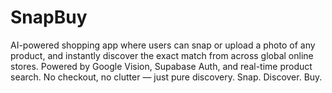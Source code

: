 # SnapBuy
AI-powered shopping app where users can snap or upload a photo of any product, and instantly discover the exact match from across global online stores. Powered by Google Vision, Supabase Auth, and real-time product search. No checkout, no clutter — just pure discovery. Snap. Discover. Buy.
